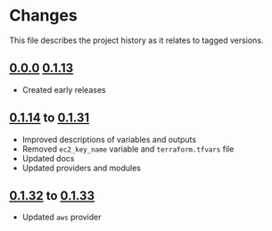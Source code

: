 # Changes
This file describes the project history as it relates to tagged versions.

## [0.0.0](.) [0.1.13](.)
- Created early releases

## [0.1.14](.) to [0.1.31](.)
- Improved descriptions of variables and outputs
- Removed `ec2_key_name` variable and `terraform.tfvars` file
- Updated docs
- Updated providers and modules

## [0.1.32](.) to [0.1.33](.)
- Updated `aws` provider
